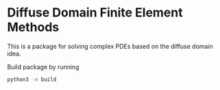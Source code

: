 # Diffuse Domain Finite Element Methods

This is a package for solving complex PDEs based on the diffuse domain idea.

Build package by running

```bash
python3 -m build
```
